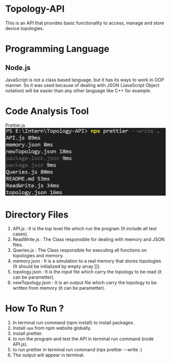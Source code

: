 # Topology-API

This is an API that provides basic functionality to access, manage and store device topologies.

# Programming Language

## Node.js
JavaScript is not a class based language, but it has its ways to work in OOP manner.
So it was used because of dealing with JSON (JavaScript Object notation) will be easier than
any other language like C++ for example.

# Code Analysis Tool

Prettier.js
![](images/Prettier_Analysis.png)

# Directory Files

1. API.js : It is the top level file which run the program (It include all test cases).
2. ReadWrite.js : The Class responsible for dealing with memory and JSON files.
3. Queries.js : The Class responsible for executing all functions on topologies and memory.
4. memory.json : It is a simulation to a real memory that stores topologies (It should be initialized by empty array []).
5. topology.json : It is the input file which carry the topology to be read (it can be parametter).
6. newTopology.json : It is an output file which carry the topology to be written from memory (it can be parametter).

# How To Run ?

1. In terminal run command (npm install) to install packages.
2. Install `npm` from npm website globally.
3. Install prettier.
4. to run the program and test the API in terminal run command (node API.js).
5. to run prettier in terminal run command (npx prettier --write .)
6. The output will appear in terminal.
